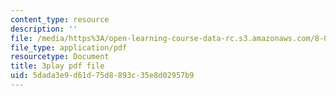 ```yaml
---
content_type: resource
description: ''
file: /media/https%3A/open-learning-course-data-rc.s3.amazonaws.com/8-04-quantum-physics-i-spring-2016/5dada3e9d61d75d8893c35e8d02957b9_0USje5vTIKs.pdf
file_type: application/pdf
resourcetype: Document
title: 3play pdf file
uid: 5dada3e9-d61d-75d8-893c-35e8d02957b9
---
```

